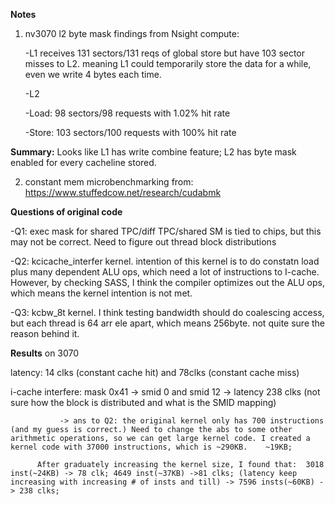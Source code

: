 **Notes**
1. nv3070 l2 byte mask findings from Nsight compute:
   
   -L1 receives 131 sectors/131 reqs of global store but have 103 sector misses to L2. meaning L1 could temporarily store the data for a while, even we write 4 bytes each time.
   
   -L2
  
      -Load: 98 sectors/98 requests with 1.02% hit rate
     
      -Store: 103 sectors/100 requests with 100% hit rate


**Summary:** Looks like L1 has write combine feature; L2 has byte mask enabled for every cacheline stored.

2. constant mem microbenchmarking from: https://www.stuffedcow.net/research/cudabmk

**Questions of original code**

   -Q1: exec mask for shared TPC/diff TPC/shared SM  is tied to chips, but this may not be correct. Need to figure out thread block distributions

   -Q2: kcicache_interfer kernel. intention of this kernel is to do constatn load plus many dependent ALU ops, which need a lot of instructions to I-cache. However, by checking SASS, I think the compiler optimizes out the ALU ops, which means the kernel intention is not met.

   -Q3: kcbw_8t kernel. I think testing bandwidth should do coalescing access, but each thread is 64 arr ele apart, which means 256byte. not quite sure the reason behind it.

**Results** on 3070

   latency: 14 clks (constant cache hit) and 78clks (constant cache miss)
   
   i-cache interfere:  mask 0x41 -> smid 0 and smid 12 -> latency 238 clks  (not sure how the block is distributed and what is the SMID mapping) 
   
               -> ans to Q2: the original kernel only has 700 instructions (and my guess is correct.) Need to change the abs to some other arithmetic operations, so we can get large kernel code. I created a kernel code with 37000 instructions, which is ~290KB.    ~19KB;  

          After graduately increasing the kernel size, I found that:  3018 inst(~24KB) -> 78 clk; 4649 inst(~37KB) ->81 clks; (latency keep increasing with increasing # of insts and till) -> 7596 insts(~60KB) -> 238 clks;
